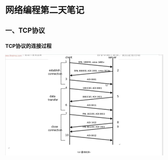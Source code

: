 # 网络编程第二天笔记
## 一、TCP协议
### TCP协议的连接过程
![TCP Connection](image/TCP%E8%BF%9E%E6%8E%A5%E8%BF%87%E7%A8%8B.png)

